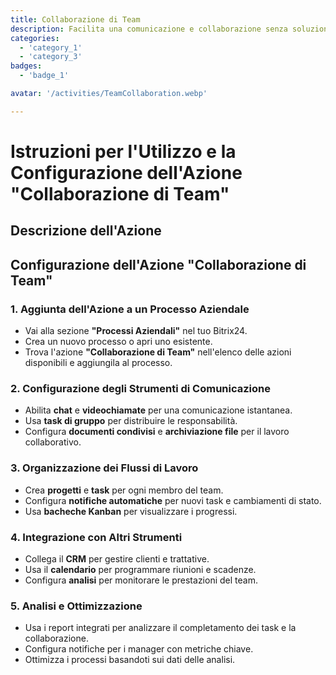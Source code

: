 ```yaml
---
title: Collaborazione di Team
description: Facilita una comunicazione e collaborazione senza soluzione di continuità all'interno del tuo team.
categories: 
  - 'category_1'
  - 'category_3'
badges: 
  - 'badge_1'

avatar: '/activities/TeamCollaboration.webp'

---
```

# Istruzioni per l'Utilizzo e la Configurazione dell'Azione "Collaborazione di Team"

## Descrizione dell'Azione

## **Configurazione dell'Azione "Collaborazione di Team"**

### 1. Aggiunta dell'Azione a un Processo Aziendale
- Vai alla sezione **"Processi Aziendali"** nel tuo Bitrix24.
- Crea un nuovo processo o apri uno esistente.
- Trova l'azione **"Collaborazione di Team"** nell'elenco delle azioni disponibili e aggiungila al processo.

### 2. Configurazione degli Strumenti di Comunicazione
- Abilita **chat** e **videochiamate** per una comunicazione istantanea.
- Usa **task di gruppo** per distribuire le responsabilità.
- Configura **documenti condivisi** e **archiviazione file** per il lavoro collaborativo.

### 3. Organizzazione dei Flussi di Lavoro
- Crea **progetti** e **task** per ogni membro del team.
- Configura **notifiche automatiche** per nuovi task e cambiamenti di stato.
- Usa **bacheche Kanban** per visualizzare i progressi.

### 4. Integrazione con Altri Strumenti
- Collega il **CRM** per gestire clienti e trattative.
- Usa il **calendario** per programmare riunioni e scadenze.
- Configura **analisi** per monitorare le prestazioni del team.

### 5. Analisi e Ottimizzazione
- Usa i report integrati per analizzare il completamento dei task e la collaborazione.
- Configura notifiche per i manager con metriche chiave.
- Ottimizza i processi basandoti sui dati delle analisi.